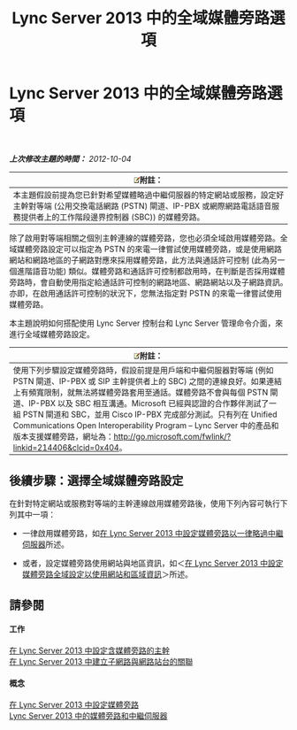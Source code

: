 ﻿---
title: Lync Server 2013 中的全域媒體旁路選項
TOCTitle: Lync Server 2013 中的全域媒體旁路選項
ms:assetid: 1bd35f90-8587-48a1-b0c2-095a4053fc77
ms:mtpsurl: https://technet.microsoft.com/zh-tw/library/Gg398255(v=OCS.15)
ms:contentKeyID: 49290254
ms.date: 08/10/2015
mtps_version: v=OCS.15
ms.translationtype: HT
---

# Lync Server 2013 中的全域媒體旁路選項

 

_**上次修改主題的時間：** 2012-10-04_

<table>
<thead>
<tr class="header">
<th><img src="images/Gg398811.note(OCS.15).gif" title="note" alt="note" />附註：</th>
</tr>
</thead>
<tbody>
<tr class="odd">
<td>本主題假設前提為您已針對希望媒體略過中繼伺服器的特定網站或服務，設定好主幹對等端 (公用交換電話網路 (PSTN) 閘道、IP-PBX 或網際網路電話語音服務提供者上的工作階段邊界控制器 (SBC)) 的媒體旁路。</td>
</tr>
</tbody>
</table>


除了啟用對等端相關之個別主幹連線的媒體旁路，您也必須全域啟用媒體旁路。全域媒體旁路設定可以指定為 PSTN 的來電一律嘗試使用媒體旁路，或是使用網路網站和網路地區的子網路對應來採用媒體旁路，此方法與通話許可控制 (此為另一個進階語音功能) 類似。媒體旁路和通話許可控制都啟用時，在判斷是否採用媒體旁路時，會自動使用指定給通話許可控制的網路地區、網路網站以及子網路資訊。亦即，在啟用通話許可控制的狀況下，您無法指定對 PSTN 的來電一律嘗試使用媒體旁路。

本主題說明如何搭配使用 Lync Server 控制台和 Lync Server 管理命令介面，來進行全域媒體旁路設定。

<table>
<thead>
<tr class="header">
<th><img src="images/Gg398811.note(OCS.15).gif" title="note" alt="note" />附註：</th>
</tr>
</thead>
<tbody>
<tr class="odd">
<td>使用下列步驟設定媒體旁路時，假設前提是用戶端和中繼伺服器對等端 (例如 PSTN 閘道、IP-PBX 或 SIP 主幹提供者上的 SBC) 之間的連線良好。如果連結上有頻寬限制，就無法將媒體旁路套用至通話。媒體旁路不會與每個 PSTN 閘道、IP-PBX 以及 SBC 相互溝通。Microsoft 已經與認證的合作夥伴測試了一組 PSTN 閘道和 SBC，並用 Cisco IP-PBX 完成部分測試。只有列在 Unified Communications Open Interoperability Program – Lync Server 中的產品和版本支援媒體旁路，網址為：<a href="http://go.microsoft.com/fwlink/?linkid=214406%26clcid=0x404" class="uri">http://go.microsoft.com/fwlink/?linkid=214406&amp;clcid=0x404</a>。</td>
</tr>
</tbody>
</table>


## 後續步驟：選擇全域媒體旁路設定

在針對特定網站或服務對等端的主幹連線啟用媒體旁路後，使用下列內容可執行下列其中一項：

  - 一律啟用媒體旁路，如[在 Lync Server 2013 中設定媒體旁路以一律略過中繼伺服器](lync-server-2013-configure-media-bypass-to-always-bypass-the-mediation-server.md)所述。

  - 或者，設定媒體旁路使用網站與地區資訊，如＜[在 Lync Server 2013 中設定媒體旁路全域設定以使用網站和區域資訊](lync-server-2013-configure-media-bypass-global-settings-to-use-site-and-region-information.md)＞所述。

## 請參閱

#### 工作

[在 Lync Server 2013 中設定含媒體旁路的主幹](lync-server-2013-configure-a-trunk-with-media-bypass.md)  
[在 Lync Server 2013 中建立子網路與網路站台的關聯](lync-server-2013-associate-a-subnet-with-a-network-site.md)  

#### 概念

[在 Lync Server 2013 中設定媒體旁路](lync-server-2013-configure-media-bypass.md)  
[Lync Server 2013 中的媒體旁路和中繼伺服器](lync-server-2013-media-bypass-and-mediation-server.md)

